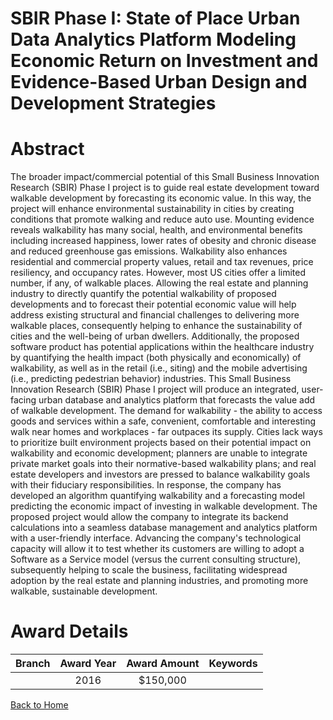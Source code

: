 
SBIR Phase I: State of Place Urban Data Analytics Platform Modeling Economic Return on Investment and Evidence-Based Urban Design and Development Strategies
============================================================================================================================================================

# Abstract


The broader impact/commercial potential of this Small Business Innovation Research (SBIR) Phase I project is to guide real estate development toward walkable development by forecasting its economic value. In this way, the project will enhance environmental sustainability in cities by creating conditions that promote walking and reduce auto use. Mounting evidence reveals walkability has many social, health, and environmental benefits including increased happiness, lower rates of obesity and chronic disease and reduced greenhouse gas emissions. Walkability also enhances residential and commercial property values, retail and tax revenues, price resiliency, and occupancy rates. However, most US cities offer a limited number, if any, of walkable places. Allowing the real estate and planning industry to directly quantify the potential walkability of proposed developments and to forecast their potential economic value will help address existing structural and financial challenges to delivering more walkable places, consequently helping to enhance the sustainability of cities and the well-being of urban dwellers. Additionally, the proposed software product has potential applications within the healthcare industry by quantifying the health impact (both physically and economically) of walkability, as well as in the retail (i.e., siting) and the mobile advertising (i.e., predicting pedestrian behavior) industries. This Small Business Innovation Research (SBIR) Phase I project will produce an integrated, user-facing urban database and analytics platform that forecasts the value add of walkable development. The demand for walkability - the ability to access goods and services within a safe, convenient, comfortable and interesting walk near homes and workplaces - far outpaces its supply. Cities lack ways to prioritize built environment projects based on their potential impact on walkability and economic development; planners are unable to integrate private market goals into their normative-based walkability plans; and real estate developers and investors are pressed to balance walkability goals with their fiduciary responsibilities. In response, the company has developed an algorithm quantifying walkability and a forecasting model predicting the economic impact of investing in walkable development. The proposed project would allow the company to integrate its backend calculations into a seamless database management and analytics platform with a user-friendly interface. Advancing the company's technological capacity will allow it to test whether its customers are willing to adopt a Software as a Service model (versus the current consulting structure), subsequently helping to scale the business, facilitating widespread adoption by the real estate and planning industries, and promoting more walkable, sustainable development.  

# Award Details

|Branch|Award Year|Award Amount|Keywords|
| :---: | :---: | :---: | :---: |
||2016|$150,000||
  
  


[Back to Home](https://github.com/chrischow/dod_sbir_awards/Reports/JT/#207)